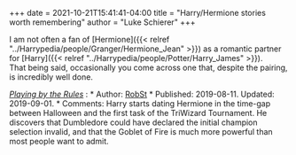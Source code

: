 +++
date = 2021-10-21T15:41:41-04:00
title = "Harry/Hermione stories worth remembering"
author = "Luke Schierer"
+++

I am not often a fan of [Hermione]({{< relref "../Harrypedia/people/Granger/Hermione_Jean" >}}) 
as a romantic partner for [Harry]({{< relref "../Harrypedia/people/Potter/Harry_James" >}}).  
That being said, occasionally you come across one that, despite the pairing, is
incredibly well done.  

_[Playing by the Rules](https://www.fanfiction.net/s/13360968)_
:   * Author: [RobSt](https://www.fanfiction.net/u/1451358/RobSt)
    * Published: 2019-08-11. Updated: 2019-09-01.
    * Comments: Harry starts dating Hermione in the time-gap between Halloween and the first
    task of the TriWizard Tournament.  He discovers that Dumbledore could have
    declared the initial champion selection invalid, and that the Goblet of Fire
    is much more powerful than most people want to admit. 

